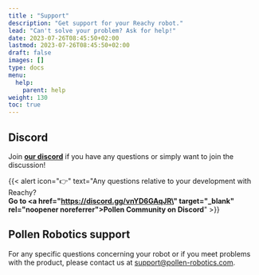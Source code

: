 ```yaml
---
title : "Support"
description: "Get support for your Reachy robot."
lead: "Can't solve your problem? Ask for help!"
date: 2023-07-26T08:45:50+02:00
lastmod: 2023-07-26T08:45:50+02:00
draft: false
images: []
type: docs
menu:
  help:
    parent: help
weight: 130
toc: true
---
```


## Discord

Join **[our discord](https://discord.gg/vnYD6GAqJR)** if you have any questions or simply want to join the discussion!

{{< alert icon="👉" text="Any questions relative to your development with Reachy?</br><b>Go to <a href=\"https://discord.gg/vnYD6GAqJR\" target=\"_blank\" rel=\"noopener noreferrer\">Pollen Community on Discord</a></b>" >}}


## Pollen Robotics support

For any specific questions concerning your robot or if you meet problems with the product, please contact us at [support@pollen-robotics.com](mailto:support@pollen-robotics.com).

